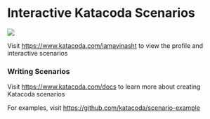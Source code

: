 # Interactive Katacoda Scenarios

[![](http://shields.katacoda.com/katacoda/iamavinasht/count.svg)](https://www.katacoda.com/iamavinasht "Get your profile on Katacoda.com")

Visit https://www.katacoda.com/iamavinasht to view the profile and interactive scenarios

### Writing Scenarios
Visit https://www.katacoda.com/docs to learn more about creating Katacoda scenarios

For examples, visit https://github.com/katacoda/scenario-example
